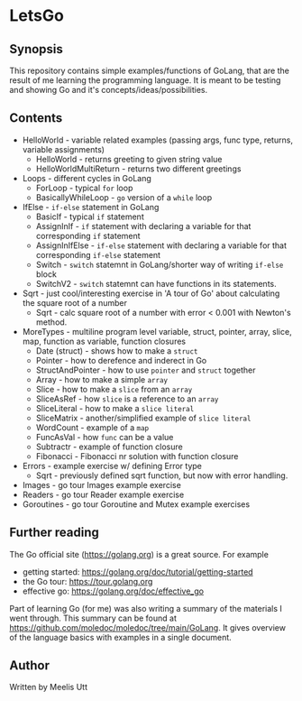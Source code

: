 # LetsGo

## Synopsis

This repository contains simple examples/functions of GoLang,
that are the result of me learning the programming language.
It is meant to be testing and showing Go and it's concepts/ideas/possibilities.

## Contents

* HelloWorld - variable related examples (passing args, func type, returns, variable assignments)
  * HelloWorld - returns greeting to given string value
  * HelloWorldMultiReturn - returns two different greetings
* Loops - different cycles in GoLang
  * ForLoop - typical `for` loop
  * BasicallyWhileLoop - `go` version of a `while` loop
* IfElse - `if-else` statement in GoLang
  * BasicIf - typical `if` statement
  * AssignInIf - `if` statement with declaring a variable for that corresponding `if` statement
  * AssignInIfElse - `if-else` statement with declaring a variable for that corresponding `if-else` statement
  * Switch - `switch` statemnt in GoLang/shorter way of writing `if-else` block
  * SwitchV2 - `switch` statemnt can have functions in its statements.
* Sqrt - just cool/interesting exercise in 'A tour of Go' about calculating the square root of a number
  * Sqrt - calc square root of a number with error < 0.001 with Newton's method.
* MoreTypes - multiline program level variable, struct, pointer, array, slice, map, function as variable, function closures
  * Date (struct) - shows how to make a `struct`
  * Pointer - how to derefence and inderect in Go
  * StructAndPointer - how to use `pointer` and `struct` together
  * Array - how to make a simple `array`
  * Slice - how to make a `slice` from an `array`
  * SliceAsRef - how `slice` is a reference to an `array`
  * SliceLiteral - how to make a `slice literal`
  * SliceMatrix - another/simplified example of `slice literal`
  * WordCount - example of a `map`
  * FuncAsVal - how `func` can be a value
  * Subtractr - example of function closure
  * Fibonacci - Fibonacci nr solution with function closure
* Errors - example exercise w/ defining Error type
  * Sqrt - previously defined sqrt function, but now with error handling.
* Images - go tour Images example exercise
* Readers - go tour Reader example exercise
* Goroutines - go tour Goroutine and Mutex example exercises

## Further reading

The Go official site (https://golang.org) is a great source.
For example 

* getting started: https://golang.org/doc/tutorial/getting-started
* the Go tour: https://tour.golang.org
* effective go: https://golang.org/doc/effective_go

Part of learning Go (for me) was also writing a summary of the materials I went through.
This summary can be found at https://github.com/moledoc/moledoc/tree/main/GoLang.
It gives overview of the language basics with examples in a single document.

## Author

Written by
Meelis Utt
